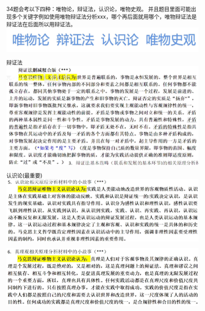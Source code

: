34题会考以下四种：唯物论，辩证法，认识论，唯物史观。
并且题目里面可能出现多个关键字例如使用唯物辩证法分析xxx，哪个再后面就用哪个，唯物辩证法是辩证法在后面所以用辩证法。
![alt text](image-4.png)

辩证法
![alt text](image.png)

认识论(最重要)
![alt text](image-3.png)

![alt text](image-2.png)